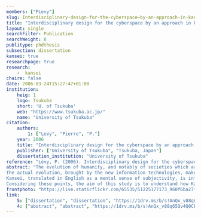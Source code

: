 ```yaml
---
members: ["PLevy"]
slug: Interdisciplinary-design-for-the-cyberspace–by-an-approach-in-kansei-information-methodology-and-workgroup-communication-tool-design-approach-in-kansei
title: "Interdisciplinary design for the cyberspace by an approach in kansei information, Methodology and Workgroup Communication Tool Design Approach in Kansei"
layout: single
searchFilter: Publication
searchWeight: 8
publitype: phdthesis
subsection: dissertation
kansei: true
researchpage: true
research: 
    -  kansei
chaire: false
date: 2006-03-24T15:27:47+01:00
institution:
    heig: 1
    logo: Tsukuba
    short: 'U. of Tsukuba'
    web: "https://www.tsukuba.ac.jp/"
    name: "University of Tsukuba"
citation:
    authors:
        1: ["Levy", "Pierre", "P."]
    year: 2006
    title: "Interdisciplinary design for the cyberspace by an approach in kansei information – Methodology and Workgroup Communication Tool Design Approach in Kansei"
    publisher: ["University of Tsukuba", "Tsukuba, Japan"]
    dissertation_institution: "University of Tsukuba"
reference: "Lévy, P. (2006). Interdisciplinary design for the cyberspace by an approach in kansei information – Methodology and Workgroup Communication Tool Design Approach in Kansei. University of Tsukuba, Japan"
abstract: "The evolution of humanity, and notably of societies which are composing it, is marked all along its history, by evolutions, verily revolutions, of communication technologies (invention of spoken language, written language, of printing techniques, and so on. . . ). The digital technology and the advent of the Internet are significant steps of this evolution. Nowadays, the impressive development and the intrusion of information technology at every level of the society, at the institutional levels as well as the private ones, bring the need for a new social and societal paradigm based on the knowledge and intelligence economy. This new paradigm includes the concept of Cyberspace to denote the virtual space for human and social exchanges based on human knowledge and experience. Each human being is a center of this paradigm. The individual, owner and retailer of intelligence, is emphasized by her/his own experience. Considering Chisei and Kansei, both cognitive elements of each individual, and descriptive and tacit knowledge, owned by each individual, there is a necessity to consider subjective (or personal) dimension in social communication while designing tools for the Cyberspace.
The actual evolution, brought by the new information technologies, makes possible for each individual to share and announce one’s own knowledge with the rest of the group (by extension, with the whole humanity), whatever its size or nature. This is certainly a revolution. This is at the beginning of a new context allowing the design of relevant tools enable to help humanity to understand its common action. This understanding reaches to Collective Intelligence, a new opportunity for human community to progress. Thus there is a real need for new design objectives: creation of tools for Collective Intelligence.
Kansei, translated in English as a mental sense of subjectivity, is influencing human relationships. It has an influence on both the ideation and the understanding of interpersonal communication. Thus, Kansei becomes a key point in social context behavior of each individual, influencing not only the social context it-self (its structure and its operation), but also the information flow. Therefore, Kansei Information can contribute to integrate human subjectivity aspects in the design of tools for the Collective Intelligence.
Considering these points, the aim of this study is to understand how Kansei Information can contribute to the creation to the creation of a design methodology for Collective Intelligence, and thus to the improvement of communication structures of interdisciplinary workgroups."
frontphoto: "https://live.staticflickr.com/65535/51225177173_960f6ba27f.jpg"
link:
    5: ["dissertation", "dissertation", "https://1drv.ms/b/s!AnQx_v88q65Qv4Q6m0z49MGaabdMUA?e=qd4ogZ"]
    4: ["abstract", "abstract", "https://1drv.ms/b/s!AnQx_v88q65Qv4Q0CBnAIBXeRgAZIQ?e=8KMbRy"]
---
```

